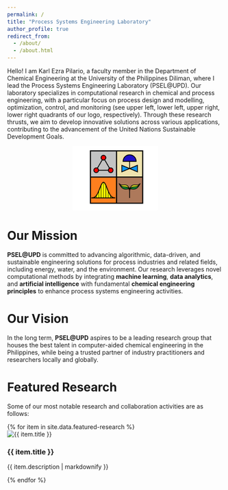 ```yaml
---
permalink: /
title: "Process Systems Engineering Laboratory"
author_profile: true
redirect_from: 
  - /about/
  - /about.html
---
```


Hello! I am Karl Ezra Pilario, a faculty member in the Department of Chemical Engineering at the University of the Philippines Diliman, where I lead the Process Systems Engineering Laboratory (PSEL@UPD). Our laboratory specializes in computational research in chemical and process engineering, with a particular focus on process design and modelling, optimization, control, and monitoring (see upper left, lower left, upper right, lower right quadrants of our logo, respectively). Through these research thrusts, we aim to develop innovative solutions across various applications, contributing to the advancement of the United Nations Sustainable Development Goals.

<p align="center">
    <img src="images/psel_logo_2023.png" width="200">
</p>

Our Mission
======
**PSEL@UPD** is committed to advancing algorithmic, data-driven, and sustainable engineering solutions for process industries and related fields, including energy, water, and the environment. Our research leverages novel computational methods by integrating **machine learning**, **data analytics**, and **artificial intelligence** with fundamental **chemical engineering principles** to enhance process systems engineering activities.

Our Vision
======
In the long term, **PSEL@UPD** aspires to be a leading research group that houses the best talent in computer-aided chemical engineering in the Philippines, while being a trusted partner of industry practitioners and researchers locally and globally.

Featured Research
======
Some of our most notable research and collaboration activities are as follows:

<div class="featured-research">
  {% for item in site.data.featured-research %}
    <div class="research-item">
      <div class="research-img-container">
        <img src="{{ item.image }}" alt="{{ item.title }}" class="research-img">
      </div>
      <div class="research-description">
        <h3>{{ item.title }}</h3>
        <p>{{ item.description | markdownify }}</p>
      </div>
    </div>
  {% endfor %}
</div>

